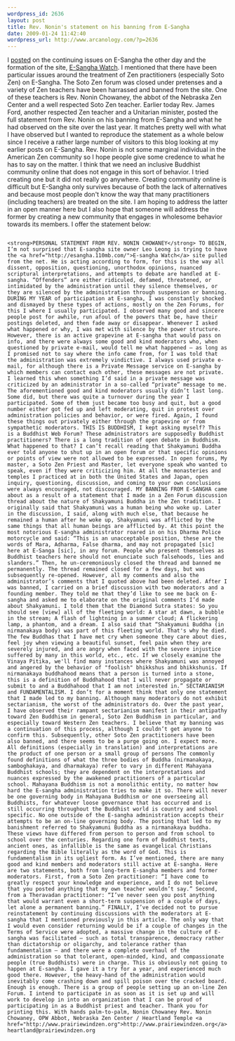 ```yaml
--- 
wordpress_id: 2636
layout: post
title: Rev. Nonin's statement on his banning from E-Sangha
date: 2009-01-24 11:42:40
wordpress_url: http://www.arcanology.com/?p=2636
---
```

I <a href="http://www.arcanology.com/2009/01/17/e-sangha-watch/">posted</a> on the continuing issues on E-Sangha the other day and the formation of the site, <a href="http://www.e-sangha.info/">E-Sangha Watch</a>. I mentioned that there have been particular issues around the treatment of Zen practitioners (especially Soto Zen) on E-Sangha. The Soto Zen forum was closed under pretenses and a variety of Zen teachers have been harrassed and banned from the site. One of these teachers is Rev. Nonin Chowaney, the abbot of the Nebraska Zen Center and a well respected Soto Zen teacher. Earlier today Rev. James Ford, another respected Zen teacher and a Unitarian minister, posted the full statement from Rev. Nonin on his banning from E-Sangha and what he had observed on the site over the last year. It matches pretty well with what I have observed but I wanted to reproduce the statement as a whole below since I receive a rather large number of visitors to this blog looking at my earlier posts on E-Sangha. Rev. Nonin is not some marginal individual in the American Zen community so I hope people give some credence to what he has to say on the matter. I think that we need an inclusive Buddhist community online that does not engage in this sort of behavior. I tried creating one but it did not really go anywhere. Creating community online is difficult but E-Sangha only survives because of both the lack of alternatives and because most people don't know the way that many practitioners (including teachers) are treated on the site. I am hoping to address the latter in an open manner here but I also hope that someone will address the former by creating a new community that engages in wholesome behavior towards its members. <!--more--> I offer the statement below: 
                                                                                                                                                                                                                                                                                                                                                                                                                                                                                                                                                                                                                                                                                                                                                                                                                                                                                                                          
                                                                                                                                                                                                                                                                                                                                                                                                                                                                                                                                                                                                                                                                                                                                                                                                                                                                                                                          <strong>PERSONAL STATEMENT FROM REV. NONIN CHOWANEY</strong> TO BEGIN, I’m not surprised that E-sangha site owner Leo Leong is trying to have the <a href="http://esangha.110mb.com/">E-sangha Watch</a> site pulled from the net. He is acting according to form, for this is the way all dissent, opposition, questioning, unorthodox opinions, nuanced scriptural interpretations, and attempts to debate are handled at E-sangha. “Offenders” are either ridiculed, defamed, threatened, or intimidated by the administration until they silence themselves, or they are silenced by the administration through suspension or banning. DURING MY YEAR of participation at E-sangha, I was constantly shocked and dismayed by these types of actions, mostly on the Zen Forums, for this I where I usually participated. I observed many good and sincere people post for awhile, run afoul of the powers that be, have their postings deleted, and then fade away or disappear. Whenever I asked what happened or why, I was met with silence by the power structure. However, there is an active grapevine at E-sangha that would pass on info, and there were always some good and kind moderators who, when questioned by private e-mail, would tell me what happened – as long as I promised not to say where the info came from, for I was told that the administration was extremely vindictive. I always used private e-mail, for although there is a Private Message service on E-sangha by which members can contact each other, these messages are not private. I learned this when something I’d said in a private message was criticized by an administrator in a so-called “private” message to me. The aforementioned good and kind moderators usually didn’t last long. Some did, but there was quite a turnover during the year I participated. Some of them just became too busy and quit, but a good number either got fed up and left moderating, quit in protest over administration policies and behavior, or were fired. Again, I found these things out privately either through the grapevine or from sympathetic moderators. THIS IS BUDDHISM, I kept asking myself? This is a Buddhist Web Forum? These administrators are supposedly Buddhist practitioners? There is a long tradition of open debate in Buddhism. What happened to that? I can’t recall reading that Shakyamuni Buddha ever told anyone to shut up in an open forum or that specific opinions or points of view were not allowed to be expressed. In open forums, My master, a Soto Zen Priest and Master, let everyone speak who wanted to speak, even if they were criticizing him. At all the monasteries and temples I practiced at in both the United States and Japan, open inquiry, questioning, discussion, and coming to your own conclusions were always encouraged, not discouraged. MY BANNING FROM E-SANGHA came about as a result of a statement that I made in a Zen Forum discussion thread about the nature of Shakyamuni Buddha in the Zen tradition. I originally said that Shakyamuni was a human being who woke up. Later in the discussion, I said, along with much else, that because he remained a human after he woke up, Shakyamuni was afflicted by the same things that all human beings are afflicted by. At this point the most notorious E-sangha administrator roared in on his Dharma Police motorcycle and said: “This is an unacceptable position, these are the words of Mara, Adharma, False dharma, and may not propagated [sic] here at E-Sanga [sic], in any forum. People who present themselves as Buddhist teachers here should not enunciate such falsehoods, lies and slanders.” Then, he un-ceremoniously closed the thread and banned me permanently. The thread remained closed for a few days, but was subsequently re-opened. However, all my comments and also the administrator’s comments that I quoted above had been deleted. After I was banned, I carried on a brief discussion with two moderators and a founding member. They told me that they’d like to see me back on E-sangha and asked me to elaborate on the original comments I’d made about Shakyamuni. I told them that the Diamond Sutra states: So you should see [view] all of the fleeting world: A star at dawn, a bubble in the stream; A flash of lightning in a summer cloud; A flickering lamp, a phantom, and a dream. I also said that “Shakyamuni Buddha (in nirmanakaya body) was part of this fleeting world. That's why he died. The few Buddhas that I have met cry when someone they care about dies, feel joy when viewing a beautiful sunset, feel pain when they are severely injured, and are angry when faced with the severe injustice suffered by many in this world, etc., etc. If we closely examine the Vinaya Pitika, we'll find many instances where Shakyamuni was annoyed and angered by the behavior of "foolish" bhikkshus and bhikkshunis. If nirmanakaya buddhahood means that a person is turned into a stone, this is a definition of Buddhahood that I will never propagate or submit to and a Buddhahood that I am not interested in.” SECTARIANISM and FUNDAMENTALISM. I don’t for a moment think that only one statement that I made led to my banning. Although many moderators do not exhibit sectarianism, the worst of the administrators do. Over the past year, I have observed their rampant sectarianism manifest in their antipathy toward Zen Buddhism in general, Soto Zen Buddhism in particular, and especially toward Western Zen teachers. I believe that my banning was a continuation of this process, although I couldn’t get anyone to confirm this. Subsequently, other Soto Zen practitioners have been also banned, and there seems to be a purge going on. I expect more. All definitions (especially in translation) and interpretations are the product of one person or a small group of persons The commonly found definitions of what the three bodies of Buddha (nirmanakaya, samboghakaya, and dharmakaya) refer to vary in different Mahayana Buddhist schools; they are dependent on the interpretations and nuances expressed by the awakened practitioners of a particular school. Mahayana Buddhism is not a monolithic entity, no matter how hard the E-sangha administration tries to make it so. There will never be one governing body in Mahayana Buddhism or one overseeing all Buddhists, for whatever loose governance that has occurred and is still occurring throughout the Buddhist world is country and school specific. No one outside of the E-sangha administration accepts their attempts to be an on-line governing body. The posting that led to my banishment referred to Shakyamuni Buddha as a nirmanakaya buddha. These views have differed from person to person and from school to school over the centuries. Regarding one form of Buddhist texts, ancient ones, as infallible is the same as evangelical Christians regarding the Bible literally as the word of God. This is fundamentalism in its ugliest form. As I’ve mentioned, there are many good and kind members and moderators still active at E-sangha. Here are two statements, both from long-term E-sangha members and former moderators. First, from a Soto Zen practitioner: “I have come to greatly respect your knowledge and experience, and I do not believe that you posted anything that my own teacher wouldn’t say.” Second, from a Theravadan practitioner: “I’ve never seen you post anything that would warrant even a short-term suspension of a couple of days, let alone a permanent banning.” FINALLY, I’ve decided not to pursue reinstatement by continuing discussions with the moderators at E-sangha that I mentioned previously in this article. The only way that I would even consider returning would be if a couple of changes in the Terms of Service were adopted, a massive change in the culture of E-sangha was facilitated – such as total transparence, democracy rather than dictatorship or oligarchy, and tolerance rather than fundamentalism – and there were a complete overhaul of the administration so that tolerant, open-minded, kind, and compassionate people (true Buddhists) were in charge. This is obviously not going to happen at E-sangha. I gave it a try for a year, and experienced much good there. However, the heavy-hand of the administration would inevitably come crashing down and spill poison over the cracked board. Enough is enough. There is a group of people setting up an on-line Zen Forum. I intend to participate in as soon as it is set up and will work to develop in into an organization that I can be proud of participating in as a Buddhist priest and teacher. Thank you for printing this. With hands palm-to-palm, Nonin Chowaney Rev. Nonin Chowaney, OPW Abbot, Nebraska Zen Center / Heartland Temple <a href="http://www.prairiewindzen.org">http://www.prairiewindzen.org</a> heartland@prairiewindzen.org